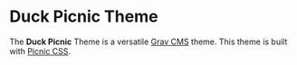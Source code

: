 # Duck Picnic Theme

The **Duck Picnic** Theme is a versatile [Grav CMS](http://github.com/getgrav/grav) theme.  This theme is built with [Picnic CSS](https://picnicss.com/).
